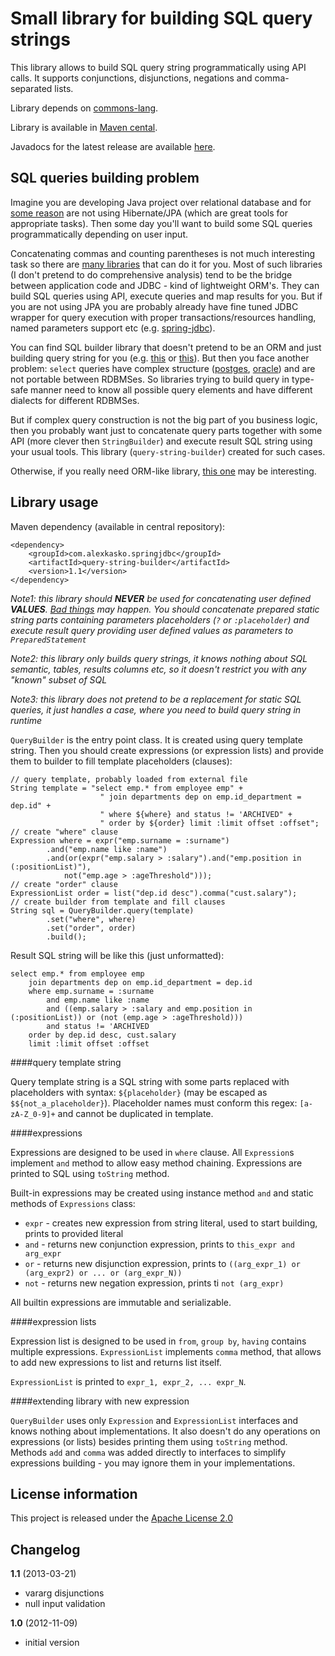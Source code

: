 Small library for building SQL query strings
============================================

This library allows to build SQL query string programmatically using API calls. It supports conjunctions, disjunctions,
negations and comma-separated lists.

Library depends on [commons-lang](http://repo1.maven.org/maven2/commons-lang/commons-lang/).

Library is available in [Maven cental](http://repo1.maven.org/maven2/com/alexkasko/springjdbc/).

Javadocs for the latest release are available [here](http://alexkasko.github.com/query-string-builder/javadocs).

SQL queries building problem
----------------------------

Imagine you are developing Java project over relational database and for [some reason](http://www.google.com/search?q=ORM+antipattern)
are not using Hibernate/JPA (which are great tools for appropriate tasks). Then some day you'll want to build some
SQL queries programmatically depending on user input.

Concatenating commas and counting parentheses is not much interesting task so there are [many libraries](http://www.h2database.com/html/jaqu.html#similar_projects)
that can do it for you. Most of such libraries (I don't pretend to do comprehensive analysis) tend to be the bridge between
application code and JDBC - kind of lightweight ORM's. They can build SQL queries using API, execute queries and map results for you.
But if you are not using JPA you are probably already have fine tuned JDBC wrapper for query execution with proper transactions/resources
handling, named parameters support etc (e.g. [spring-jdbc](http://static.springsource.org/spring/docs/3.0.x/spring-framework-reference/html/jdbc.html)).

You can find SQL builder library that doesn't pretend to be an ORM and just building query string for you (e.g.
[this](http://code.google.com/p/squiggle-sql/) or [this](http://openhms.sourceforge.net/sqlbuilder/)). But then you face
another problem: `select` queries have complex structure ([postges](http://www.postgresql.org/docs/current/static/sql-select.html#AEN77017),
[oracle](http://docs.oracle.com/cd/B13789_01/server.101/b10759/statements_10002.htm#i2065706)) and are not portable between RDBMSes.
So libraries trying to build query in type-safe manner need to know all possible query elements and have different dialects
for different RDBMSes.

But if complex query construction is not the big part of you business logic, then you probably want just to concatenate
query parts together with some API (more clever then `StringBuilder`) and execute result SQL string using your usual tools.
This library (`query-string-builder`) created for such cases.

Otherwise, if you really need ORM-like library, [this one](http://static.springsource.org/spring-data/data-jdbc/docs/1.0.0.RC1/reference/html/#core.querydsl)
may be interesting.

Library usage
-------------

Maven dependency (available in central repository):

    <dependency>
        <groupId>com.alexkasko.springjdbc</groupId>
        <artifactId>query-string-builder</artifactId>
        <version>1.1</version>
    </dependency>

_Note1: this library should **NEVER** be used for concatenating user defined **VALUES**. [Bad things](http://xkcd.com/327/) may happen.
You should concatenate prepared static string parts containing parameters placeholders (`?` or `:placeholder`) and execute result query
providing user defined values as parameters to `PreparedStatement`_

_Note2: this library only builds query strings, it knows nothing about SQL semantic, tables, results columns etc,
so it doesn't restrict you with any "known" subset of SQL_

_Note3: this library does not pretend to be a replacement for static SQL queries, it just handles a case,
where you need to build query string in runtime_

`QueryBuilder` is the entry point class. It is created using query template string. Then you should create
expressions (or expression lists) and provide them to builder to fill template placeholders (clauses):

    // query template, probably loaded from external file
    String template = "select emp.* from employee emp" +
                        " join departments dep on emp.id_department = dep.id" +
                        " where ${where} and status != 'ARCHIVED" +
                        " order by ${order} limit :limit offset :offset";
    // create "where" clause
    Expression where = expr("emp.surname = :surname")
            .and("emp.name like :name")
            .and(or(expr("emp.salary > :salary").and("emp.position in (:positionList)"),
                not("emp.age > :ageThreshold")));
    // create "order" clause
    ExpressionList order = list("dep.id desc").comma("cust.salary");
    // create builder from template and fill clauses
    String sql = QueryBuilder.query(template)
            .set("where", where)
            .set("order", order)
            .build();

Result SQL string will be like this (just unformatted):

    select emp.* from employee emp
        join departments dep on emp.id_department = dep.id
        where emp.surname = :surname
            and emp.name like :name
            and ((emp.salary > :salary and emp.position in (:positionList)) or (not (emp.age > :ageThreshold)))
            and status != 'ARCHIVED
        order by dep.id desc, cust.salary
        limit :limit offset :offset

####query template string

Query template string is a SQL string with some parts replaced with placeholders with syntax: `${placeholder}`
(may be escaped as `$${not_a_placeholder}`). Placeholder names must conform this regex: `[a-zA-Z_0-9]+` and
cannot be duplicated in template.

####expressions

Expressions are designed to be used in `where` clause. All `Expression`s implement `and` method
to allow easy method chaining. Expressions are printed to SQL using `toString` method.

Built-in expressions may be created using instance method `and` and static methods of `Expressions` class:

 * `expr` - creates new expression from string literal, used to start building, prints to provided literal
 * `and` - returns new conjunction expression, prints to `this_expr and arg_expr`
 * `or` - returns new disjunction expression, prints to `((arg_expr_1) or (arg_expr2) or ... or (arg_expr_N))`
 * `not` - returns new negation expression, prints ti `not (arg_expr)`

All builtin expressions are immutable and serializable.

####expression lists

Expression list is designed to be used in `from`, `group by`, `having` contains multiple expressions. `ExpressionList` implements `comma` method, that allows
to add new expressions to list and returns list itself.

`ExpressionList` is printed to `expr_1, expr_2, ... expr_N`.

####extending library with new expression

`QueryBuilder` uses only `Expression` and `ExpressionList` interfaces and knows nothing about implementations.
It also doesn't do any operations on expressions (or lists) besides printing them using `toString` method.
Methods `add` and `comma` was added directly to interfaces to simplify expressions building -
you may ignore them in your implementations.

License information
-------------------

This project is released under the [Apache License 2.0](http://www.apache.org/licenses/LICENSE-2.0)

Changelog
---------

**1.1** (2013-03-21)

 * vararg disjunctions
 * null input validation

**1.0** (2012-11-09)

 * initial version